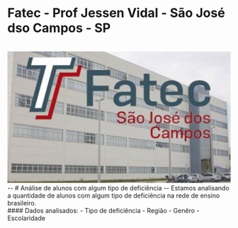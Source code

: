 # Fatec - Prof Jessen Vidal - São José dso Campos - SP
<br>
<img src="fatecads.jpg" alt="fatec ads 2019">
<br>
--
# Análise de alunos com algum tipo de deficiência
--
Estamos analisando a quantidade de alunos com algum tipo de deficiência na rede de ensino brasileiro.
<br>
#### Dados analisados:
- Tipo de deficiência
- Região
- Genêro
- Escolaridade
